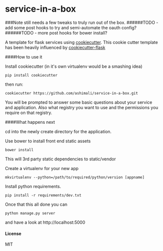 service-in-a-box
==================

###Note still needs a few tweaks to truly run out of the box.
######TODO - add some post hooks to try and semi-automate the oauth config?
######TODO - more post hooks for bower install?

A template for flask services using [cookiecutter](https://github.com/audreyr/cookiecutter). This cookie cutter template has been heavily influenced by [cookiecutter-flask](https://github.com/sloria/cookiecutter-flask)

####How to use it

Install cookiecutter (in it's own virtualenv would be a smashing idea)
```
pip install cookiecutter
```

then run:

```
cookiecutter https://github.com/ashimali/service-in-a-box.git
```

You will be prompted to answer some basic questions about your service and application. Also what registry you want to use and the permissions you require on that registry.


####What happens next

cd into the newly create directory for the application.

Use bower to install front end static assets
```
bower install
```
This will 3rd party static dependencies to static/vendor

Create a virtualenv for your new app
```
mkvirtualenv --python=/path/to/required/python/version [appname]
```

Install python requirements.
```
pip install -r requirements/dev.txt
```

Once that this all done you can
```
python manage.py server
```
and have a look at http://localhost:5000


#### License
MIT
